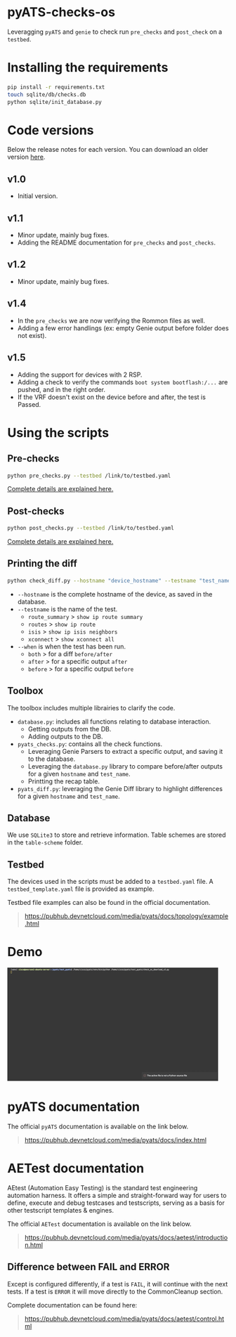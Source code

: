 # pyATS-checks-os
Leveragging `pyATS` and `genie` to check run `pre_checks` and `post_check` on a `testbed`.

# Installing the requirements
```bash
pip install -r requirements.txt
touch sqlite/db/checks.db
python sqlite/init_database.py
```

# Code versions

Below the release notes for each version. You can download an older version [here](https://github.com/AntoineOrsoni/pyats-check-os/tags).

## v1.0

* Initial version.

## v1.1

* Minor update, mainly bug fixes.
* Adding the README documentation for `pre_checks` and `post_checks`.

## v1.2

* Minor update, mainly bug fixes.

## v1.4

* In the `pre_checks` we are now verifying the Rommon files as well.
* Adding a few error handlings (ex: empty Genie output before folder does not exist).

## v1.5

* Adding the support for devices with 2 RSP.
* Adding a check to verify the commands `boot system bootflash:/...` are pushed, and in the right order. 
* If the VRF doesn't exist on the device before and after, the test is Passed.

# Using the scripts
## Pre-checks
```bash
python pre_checks.py --testbed /link/to/testbed.yaml
```
[Complete details are explained here.](documentation/README_pre_checks.md)

## Post-checks
```bash
python post_checks.py --testbed /link/to/testbed.yaml
```
[Complete details are explained here.](documentation/README_post_checks.md)

## Printing the diff
```bash
python check_diff.py --hostname "device_hostname" --testname "test_name" --when "when_tested"
```
* `--hostname` is the complete hostname of the device, as saved in the database.
* `--testname` is the name of the test.
    - `route_summary` > `show ip route summary`
    - `routes`        > `show ip route`
    - `isis`          > `show ip isis neighbors`
    - `xconnect`      > `show xconnect all`
* `--when` is when the test has been run.
    - `both`      > for a diff `before/after`
    - `after`     > for a specific output `after`
    - `before`    > for a specific output `before`

## Toolbox
The toolbox includes multiple librairies to clarify the code.
* `database.py`: includes all functions relating to database interaction. 
    * Getting outputs from the DB.
    * Adding outputs to the DB.
* `pyats_checks.py`: contains all the check functions.
    * Leveraging Genie Parsers to extract a specific output, and saving it to the database.
    * Leveraging the `database.py` library to compare before/after outputs for a given `hostname` and `test_name`.
    * Printting the recap table.
* `pyats_diff.py`: leveraging the Genie Diff library to highlight differences for a given `hostname` and `test_name`.

## Database

We use `SQLite3` to store and retrieve information. Table schemes are stored in the `table-scheme` folder.

## Testbed

The devices used in the scripts must be added to a `testbed.yaml` file. A `testbed_template.yaml` file is provided as example.

Testbed file examples can also be found in the official documentation.

> https://pubhub.devnetcloud.com/media/pyats/docs/topology/example.html

# Demo
![Demo - Check OS](demo/demo_check_os.gif)

# pyATS documentation
The official `pyATS` documentation is available on the link below.
> https://pubhub.devnetcloud.com/media/pyats/docs/index.html

# AETest documentation

AEtest (Automation Easy Testing) is the standard test engineering automation harness. It offers a simple and straight-forward way for users to define, execute and debug testcases and testscripts, serving as a basis for other testscript templates & engines.

The official `AETest` documentation is available on the link below.

> https://pubhub.devnetcloud.com/media/pyats/docs/aetest/introduction.html

## Difference between FAIL and ERROR

Except is configured differently, if a test is `FAIL`, it will continue with the next tests. If a test is `ERROR` it will move directly to the CommonCleanup section.

Complete documentation can be found here:

> https://pubhub.devnetcloud.com/media/pyats/docs/aetest/control.html